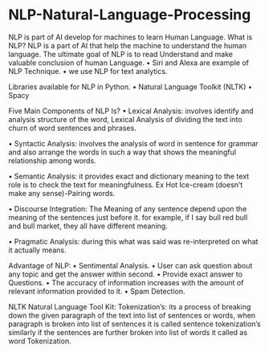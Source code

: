 # NLP-Natural-Language-Processing

NLP is part of AI develop for machines to learn Human Language.
What is NLP?
NLP is a part of AI that help the machine to understand the human language. The ultimate goal of NLP is to read Understand and make valuable conclusion of human Language.
•	Siri and Alexa are example of NLP Technique.
•	we use NLP for text analytics.

Libraries available for NLP in Python.
•	Natural Language Toolkit (NLTK)
•	Spacy

Five Main Components of NLP Is?
•	Lexical Analysis: involves identify and analysis structure of the word, Lexical Analysis of dividing the text into churn of word sentences and phrases.

•	Syntactic Analysis: involves the analysis of word in sentence for grammar and also arrange the words in such a way that shows the meaningful relationship among words.

•	Semantic Analysis: it provides exact and dictionary meaning to the text role is to check the text for meaningfulness. Ex Hot Ice-cream (doesn’t make any sense)-Pairing words.

•	Discourse Integration: The Meaning of any sentence depend upon the meaning of the sentences just before it. for example, if I say bull red bull and bull market, they all have  different meaning.

•	Pragmatic Analysis: during this what was said was re-interpreted on what it actually means.

Advantage of NLP:
•	Sentimental Analysis.
•	User can ask question about any topic and get the answer within second.
•	Provide exact answer to Questions.
•	The accuracy of information increases with the amount of relevant information provided to it.
•	Spam Detection.

NLTK Natural Language Tool Kit:
Tokenization’s: its a process of breaking down the given paragraph of the text into list of sentences or words, when paragraph is broken into list of sentences it is called sentence tokenization’s similarly if the sentences are further broken into list of words it called as word Tokenization. 
  
